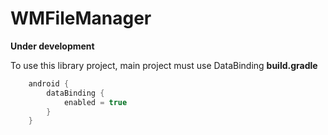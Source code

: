 # WMFileManager


**Under development**


To use this library project, main project must use DataBinding
**build.gradle** 
```gradle
    android {
        dataBinding {
            enabled = true
        }
    }
```